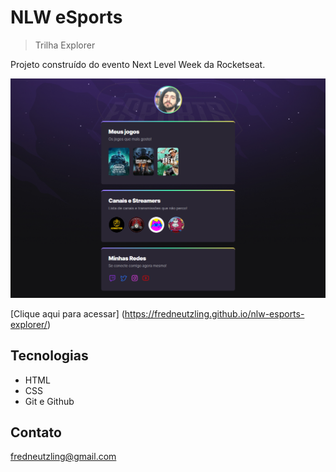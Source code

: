 # NLW eSports

> Trilha Explorer

Projeto construído do evento Next Level Week da Rocketseat.

![preview](./.github/preview.png)

[Clique aqui para acessar] (https://fredneutzling.github.io/nlw-esports-explorer/)

## Tecnologias

- HTML
- CSS
- Git e Github

## Contato

fredneutzling@gmail.com